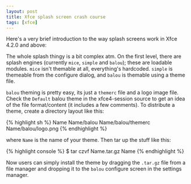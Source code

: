 ```yaml
---
layout: post
title: Xfce splash screen crash course
tags: [xfce]
---
```


Here's a very brief introduction to the way splash screens work in Xfce 4.2.0 and above:

The whole splash thingy is a bit complex atm. On the first level, there are splash engines (currently <code>mice</code>, <code>simple</code> and <code>balou</code>); these are loadable modules. <code>mice</code> isn't themable at all, everything's hardcoded. <code>simple</code> is themeable from the configure dialog, and <code>balou</code> is themable using a theme file.

<code>balou</code> theming is pretty easy, its just a <code>themerc</code> file and a logo image file. Check the <code>Default</code> balou theme in the xfce4-session source to get an idea of the file format/content (it includes a few comments). To distribute a theme, create a directory layout like this:

{% highlight sh %}
Name
Name/balou
Name/balou/themerc
Name/balou/logo.png
{% endhighlight %}

where <code>Name</code> is the name of your theme. Then tar up the stuff like this:

{% highlight console %}
$ tar czvf Name.tar.gz Name
{% endhighlight %}

Now users can simply install the theme by dragging the <code>.tar.gz</code> file from  a file manager and dropping it to the <code>balou</code> configure screen in the  settings manager.

